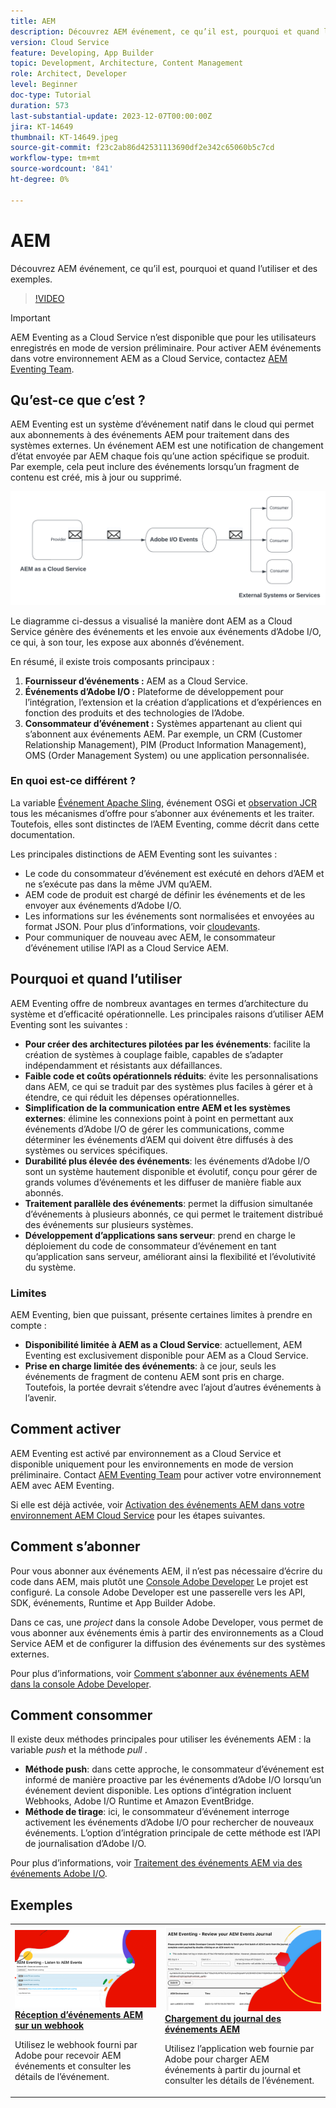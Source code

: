```yaml
---
title: AEM
description: Découvrez AEM événement, ce qu’il est, pourquoi et quand l’utiliser et des exemples.
version: Cloud Service
feature: Developing, App Builder
topic: Development, Architecture, Content Management
role: Architect, Developer
level: Beginner
doc-type: Tutorial
duration: 573
last-substantial-update: 2023-12-07T00:00:00Z
jira: KT-14649
thumbnail: KT-14649.jpeg
source-git-commit: f23c2ab86d42531113690df2e342c65060b5c7cd
workflow-type: tm+mt
source-wordcount: '841'
ht-degree: 0%

---
```



# AEM

Découvrez AEM événement, ce qu’il est, pourquoi et quand l’utiliser et des exemples.

>[!VIDEO](https://video.tv.adobe.com/v/3426686?quality=12&learn=on)

>[!IMPORTANT]
>
>AEM Eventing as a Cloud Service n’est disponible que pour les utilisateurs enregistrés en mode de version préliminaire. Pour activer AEM événements dans votre environnement AEM as a Cloud Service, contactez [AEM Eventing Team](mailto:grp-aem-events@adobe.com).

## Qu’est-ce que c’est ?

AEM Eventing est un système d’événement natif dans le cloud qui permet aux abonnements à des événements AEM pour traitement dans des systèmes externes. Un événement AEM est une notification de changement d’état envoyée par AEM chaque fois qu’une action spécifique se produit. Par exemple, cela peut inclure des événements lorsqu’un fragment de contenu est créé, mis à jour ou supprimé.

![AEM](./assets/aem-eventing.png)

Le diagramme ci-dessus a visualisé la manière dont AEM as a Cloud Service génère des événements et les envoie aux événements d’Adobe I/O, ce qui, à son tour, les expose aux abonnés d’événement.

En résumé, il existe trois composants principaux :

1. **Fournisseur d’événements :** AEM as a Cloud Service.
1. **Événements d’Adobe I/O :** Plateforme de développement pour l’intégration, l’extension et la création d’applications et d’expériences en fonction des produits et des technologies de l’Adobe.
1. **Consommateur d’événement :** Systèmes appartenant au client qui s’abonnent aux événements AEM. Par exemple, un CRM (Customer Relationship Management), PIM (Product Information Management), OMS (Order Management System) ou une application personnalisée.

### En quoi est-ce différent ?

La variable [Événement Apache Sling](https://sling.apache.org/documentation/bundles/apache-sling-eventing-and-job-handling.html), événement OSGi et [observation JCR](https://jackrabbit.apache.org/oak/docs/features/observation.html) tous les mécanismes d’offre pour s’abonner aux événements et les traiter. Toutefois, elles sont distinctes de l’AEM Eventing, comme décrit dans cette documentation.

Les principales distinctions de AEM Eventing sont les suivantes :

- Le code du consommateur d’événement est exécuté en dehors d’AEM et ne s’exécute pas dans la même JVM qu’AEM.
- AEM code de produit est chargé de définir les événements et de les envoyer aux événements d’Adobe I/O.
- Les informations sur les événements sont normalisées et envoyées au format JSON. Pour plus d’informations, voir [cloudevants](https://cloudevents.io/).
- Pour communiquer de nouveau avec AEM, le consommateur d’événement utilise l’API as a Cloud Service AEM.


## Pourquoi et quand l’utiliser

AEM Eventing offre de nombreux avantages en termes d’architecture du système et d’efficacité opérationnelle. Les principales raisons d’utiliser AEM Eventing sont les suivantes :

- **Pour créer des architectures pilotées par les événements**: facilite la création de systèmes à couplage faible, capables de s’adapter indépendamment et résistants aux défaillances.
- **Faible code et coûts opérationnels réduits**: évite les personnalisations dans AEM, ce qui se traduit par des systèmes plus faciles à gérer et à étendre, ce qui réduit les dépenses opérationnelles.
- **Simplification de la communication entre AEM et les systèmes externes**: élimine les connexions point à point en permettant aux événements d’Adobe I/O de gérer les communications, comme déterminer les événements d’AEM qui doivent être diffusés à des systèmes ou services spécifiques.
- **Durabilité plus élevée des événements**: les événements d’Adobe I/O sont un système hautement disponible et évolutif, conçu pour gérer de grands volumes d’événements et les diffuser de manière fiable aux abonnés.
- **Traitement parallèle des événements**: permet la diffusion simultanée d’événements à plusieurs abonnés, ce qui permet le traitement distribué des événements sur plusieurs systèmes.
- **Développement d’applications sans serveur**: prend en charge le déploiement du code de consommateur d’événement en tant qu’application sans serveur, améliorant ainsi la flexibilité et l’évolutivité du système.

### Limites

AEM Eventing, bien que puissant, présente certaines limites à prendre en compte :

- **Disponibilité limitée à AEM as a Cloud Service**: actuellement, AEM Eventing est exclusivement disponible pour AEM as a Cloud Service.
- **Prise en charge limitée des événements**: à ce jour, seuls les événements de fragment de contenu AEM sont pris en charge. Toutefois, la portée devrait s’étendre avec l’ajout d’autres événements à l’avenir.

## Comment activer

AEM Eventing est activé par environnement as a Cloud Service et disponible uniquement pour les environnements en mode de version préliminaire. Contact [AEM Eventing Team](mailto:grp-aem-events@adobe.com) pour activer votre environnement AEM avec AEM Eventing.

Si elle est déjà activée, voir [Activation des événements AEM dans votre environnement AEM Cloud Service](https://developer.adobe.com/experience-cloud/experience-manager-apis/guides/events/#enable-aem-events-on-your-aem-cloud-service-environment) pour les étapes suivantes.

## Comment s’abonner

Pour vous abonner aux événements AEM, il n’est pas nécessaire d’écrire du code dans AEM, mais plutôt une [Console Adobe Developer](https://developer.adobe.com/) Le projet est configuré. La console Adobe Developer est une passerelle vers les API, SDK, événements, Runtime et App Builder Adobe.

Dans ce cas, une _project_ dans la console Adobe Developer, vous permet de vous abonner aux événements émis à partir des environnements as a Cloud Service AEM et de configurer la diffusion des événements sur des systèmes externes.

Pour plus d’informations, voir [Comment s’abonner aux événements AEM dans la console Adobe Developer](https://developer.adobe.com/experience-cloud/experience-manager-apis/guides/events/#how-to-subscribe-to-aem-events-in-the-adobe-developer-console).

## Comment consommer

Il existe deux méthodes principales pour utiliser les événements AEM : la variable _push_ et la méthode _pull_ .

- **Méthode push**: dans cette approche, le consommateur d’événement est informé de manière proactive par les événements d’Adobe I/O lorsqu’un événement devient disponible. Les options d’intégration incluent Webhooks, Adobe I/O Runtime et Amazon EventBridge.
- **Méthode de tirage**: ici, le consommateur d’événement interroge activement les événements d’Adobe I/O pour rechercher de nouveaux événements. L’option d’intégration principale de cette méthode est l’API de journalisation d’Adobe I/O.

Pour plus d’informations, voir [Traitement des événements AEM via des événements Adobe I/O](https://developer.adobe.com/experience-cloud/experience-manager-apis/guides/events/#aem-events-processing-via-adobe-io).

## Exemples

<table>
  <tr>
    <td>
        <a  href="./examples/webhook.md"><img alt="Réception d’événements AEM sur un webhook" src="./assets/examples/webhook/Eventing-webhook.png"/></a>
        <div><strong><a href="./examples/webhook.md">Réception d’événements AEM sur un webhook</a></strong></div>
        <p>
          Utilisez le webhook fourni par Adobe pour recevoir AEM événements et consulter les détails de l’événement.
        </p>
      </td>
      <td>
        <a  href="./examples/journaling.md"><img alt="Chargement du journal des événements AEM" src="./assets/examples/journaling/eventing-journal.png"/></a>
        <div><strong><a href="./examples/journaling.md">Chargement du journal des événements AEM</a></strong></div>
        <p>
          Utilisez l’application web fournie par Adobe pour charger AEM événements à partir du journal et consulter les détails de l’événement.
        </p>
      </td>
    </tr>
</table>
